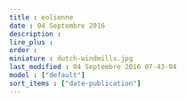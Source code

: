 ```yaml
---
title : eolienne
date : 04 Septembre 2016
description : 
lire_plus : 
order : 
miniature : dutch-windmills.jpg
last_modified : 04 Septembre 2016 07-43-04
model : ["default"]
sort_items : ["date-publication"]
---
```

